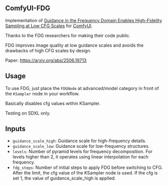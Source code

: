 ## ComfyUI-FDG
Implementation of [Guidance in the Frequency Domain Enables High-Fidelity Sampling at Low CFG Scales](https://arxiv.org/abs/2506.19713) for [ComfyUI](https://github.com/comfyanonymous/ComfyUI).

Thanks to the FDG researchers for making their code public.

FDG improves image quality at low guidance scales and avoids the drawbacks of high CFG scales by design.

Paper: https://arxiv.org/abs/2506.19713




## Usage

To use FDG, just place the `FDGNode` at advanced/model category in front of the `KSampler` node in your workflow.

Basically disables cfg values ​​within KSampler.

Testing on SDXL only.

## Inputs

- `guidance_scale_high`: Guidance scale for high-frequency details.
- `guidance_scale_low`: Guidance scale for low-frequency structures.
- `levels`: Number of pyramid levels for frequency decomposition. For levels higher than 2, it operates using linear interpolation for each frequency.
- `fdg_steps`: Number of initial steps to apply FDG before switching to CFG. After the limit, the cfg value of the KSampler node is used. If the cfg is set 1, the value of guidance_scale_high is applied.